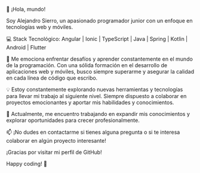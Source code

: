 👋 ¡Hola, mundo!

Soy Alejandro Sierro, un apasionado programador junior con un enfoque en tecnologías web y móviles.

💻 Stack Tecnológico:
Angular | Ionic | TypeScript | Java | Spring | Kotlin | Android | Flutter

🚀 Me emociona enfrentar desafíos y aprender constantemente en el mundo de la programación. Con una sólida formación en el desarrollo de aplicaciones web y móviles, busco siempre superarme y asegurar la calidad en cada línea de código que escribo.

💡 Estoy constantemente explorando nuevas herramientas y tecnologías para llevar mi trabajo al siguiente nivel. Siempre dispuesto a colaborar en proyectos emocionantes y aportar mis habilidades y conocimientos.

🌱 Actualmente, me encuentro trabajando en expandir mis conocimientos y explorar oportunidades para crecer profesionalmente.

📫 ¡No dudes en contactarme si tienes alguna pregunta o si te interesa colaborar en algún proyecto interesante!

¡Gracias por visitar mi perfil de GitHub!

Happy coding! 🚀
